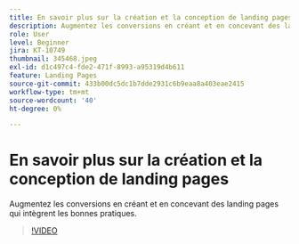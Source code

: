 ```yaml
---
title: En savoir plus sur la création et la conception de landing pages
description: Augmentez les conversions en créant et en concevant des landing pages qui intègrent les bonnes pratiques.
role: User
level: Beginner
jira: KT-10749
thumbnail: 345468.jpeg
exl-id: d1c497c4-fde2-471f-8993-a95319d4b611
feature: Landing Pages
source-git-commit: 433b00dc5dc1b7dde2931c6b9eaa8a403eae2415
workflow-type: tm+mt
source-wordcount: '40'
ht-degree: 0%

---
```


# En savoir plus sur la création et la conception de landing pages

Augmentez les conversions en créant et en concevant des landing pages qui intègrent les bonnes pratiques.

>[!VIDEO](https://video.tv.adobe.com/v/345468/?quality=12&learn=on)
